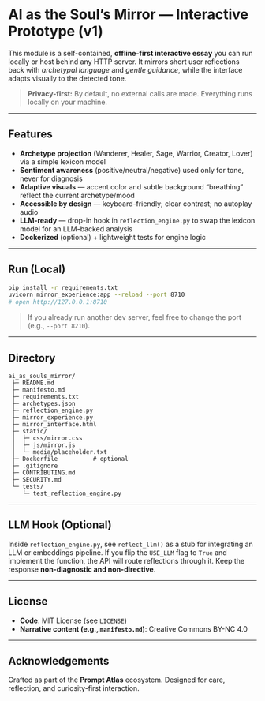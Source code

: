 # AI as the Soul’s Mirror — Interactive Prototype (v1)

This module is a self-contained, **offline-first interactive essay** you can run locally or host behind any HTTP server.
It mirrors short user reflections back with *archetypal language* and *gentle guidance*, while the interface adapts
visually to the detected tone.

> **Privacy-first:** By default, no external calls are made. Everything runs locally on your machine.

---

## Features
- **Archetype projection** (Wanderer, Healer, Sage, Warrior, Creator, Lover) via a simple lexicon model
- **Sentiment awareness** (positive/neutral/negative) used only for tone, never for diagnosis
- **Adaptive visuals** — accent color and subtle background “breathing” reflect the current archetype/mood
- **Accessible by design** — keyboard-friendly; clear contrast; no autoplay audio
- **LLM-ready** — drop-in hook in `reflection_engine.py` to swap the lexicon model for an LLM-backed analysis
- **Dockerized** (optional) + lightweight tests for engine logic

---

## Run (Local)

```bash
pip install -r requirements.txt
uvicorn mirror_experience:app --reload --port 8710
# open http://127.0.0.1:8710
```

> If you already run another dev server, feel free to change the port (e.g., `--port 8210`).

---

## Directory

```
ai_as_souls_mirror/
 ├─ README.md
 ├─ manifesto.md
 ├─ requirements.txt
 ├─ archetypes.json
 ├─ reflection_engine.py
 ├─ mirror_experience.py
 ├─ mirror_interface.html
 ├─ static/
 │  ├─ css/mirror.css
 │  ├─ js/mirror.js
 │  └─ media/placeholder.txt
 ├─ Dockerfile          # optional
 ├─ .gitignore
 ├─ CONTRIBUTING.md
 ├─ SECURITY.md
 └─ tests/
    └─ test_reflection_engine.py
```

---

## LLM Hook (Optional)

Inside `reflection_engine.py`, see `reflect_llm()` as a stub for integrating an LLM or embeddings pipeline.
If you flip the `USE_LLM` flag to `True` and implement the function, the API will route reflections through it.
Keep the response **non-diagnostic and non-directive**.

---

## License

- **Code**: MIT License (see `LICENSE`)
- **Narrative content (e.g., `manifesto.md`)**: Creative Commons BY-NC 4.0

---

## Acknowledgements

Crafted as part of the **Prompt Atlas** ecosystem. Designed for care, reflection, and curiosity-first interaction.
